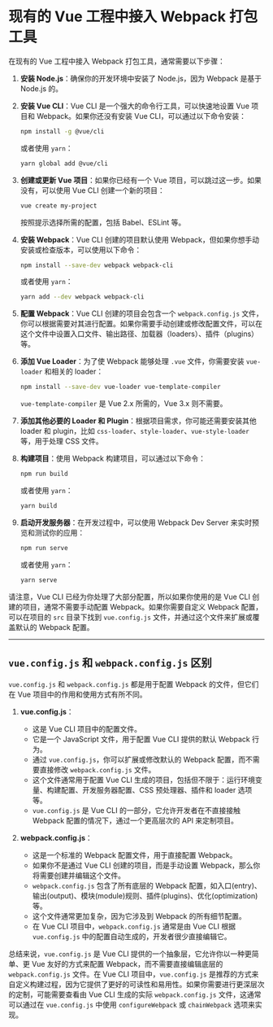 # 现有的 Vue 工程中接入 Webpack 打包工具

在现有的 Vue 工程中接入 Webpack 打包工具，通常需要以下步骤：

1. **安装 Node.js**：确保你的开发环境中安装了 Node.js，因为 Webpack 是基于 Node.js 的。

2. **安装 Vue CLI**：Vue CLI 是一个强大的命令行工具，可以快速地设置 Vue 项目和 Webpack。如果你还没有安装 Vue CLI，可以通过以下命令安装：

   ```sh
   npm install -g @vue/cli
   ```

   或者使用 `yarn`：

   ```sh
   yarn global add @vue/cli
   ```

3. **创建或更新 Vue 项目**：如果你已经有一个 Vue 项目，可以跳过这一步。如果没有，可以使用 Vue CLI 创建一个新的项目：

   ```sh
   vue create my-project
   ```

   按照提示选择所需的配置，包括 Babel、ESLint 等。

4. **安装 Webpack**：Vue CLI 创建的项目默认使用 Webpack，但如果你想手动安装或检查版本，可以使用以下命令：

   ```sh
   npm install --save-dev webpack webpack-cli
   ```

   或者使用 `yarn`：

   ```sh
   yarn add --dev webpack webpack-cli
   ```

5. **配置 Webpack**：Vue CLI 创建的项目会包含一个 `webpack.config.js` 文件，你可以根据需要对其进行配置。如果你需要手动创建或修改配置文件，可以在这个文件中设置入口文件、输出路径、加载器（loaders）、插件（plugins）等。

6. **添加 Vue Loader**：为了使 Webpack 能够处理 `.vue` 文件，你需要安装 `vue-loader` 和相关的 loader：

   ```sh
   npm install --save-dev vue-loader vue-template-compiler
   ```

   `vue-template-compiler` 是 Vue 2.x 所需的，Vue 3.x 则不需要。

7. **添加其他必要的 Loader 和 Plugin**：根据项目需求，你可能还需要安装其他 loader 和 plugin，比如 `css-loader`、`style-loader`、`vue-style-loader` 等，用于处理 CSS 文件。

8. **构建项目**：使用 Webpack 构建项目，可以通过以下命令：

   ```sh
   npm run build
   ```

   或者使用 `yarn`：

   ```sh
   yarn build
   ```

9. **启动开发服务器**：在开发过程中，可以使用 Webpack Dev Server 来实时预览和测试你的应用：

   ```sh
   npm run serve
   ```

   或者使用 `yarn`：

   ```sh
   yarn serve
   ```

请注意，Vue CLI 已经为你处理了大部分配置，所以如果你使用的是 Vue CLI 创建的项目，通常不需要手动配置 Webpack。如果你需要自定义 Webpack 配置，可以在项目的 `src` 目录下找到 `vue.config.js` 文件，并通过这个文件来扩展或覆盖默认的 Webpack 配置。

---

## `vue.config.js` 和 `webpack.config.js` 区别

`vue.config.js` 和 `webpack.config.js` 都是用于配置 Webpack 的文件，但它们在 Vue 项目中的作用和使用方式有所不同。

1. **vue.config.js**：
   - 这是 Vue CLI 项目中的配置文件。
   - 它是一个 JavaScript 文件，用于配置 Vue CLI 提供的默认 Webpack 行为。
   - 通过 `vue.config.js`，你可以扩展或修改默认的 Webpack 配置，而不需要直接修改 `webpack.config.js` 文件。
   - 这个文件通常用于配置 Vue CLI 生成的项目，包括但不限于：运行环境变量、构建配置、开发服务器配置、CSS 预处理器、插件和 loader 选项等。
   - `vue.config.js` 是 Vue CLI 的一部分，它允许开发者在不直接接触 Webpack 配置的情况下，通过一个更高层次的 API 来定制项目。

2. **webpack.config.js**：
   - 这是一个标准的 Webpack 配置文件，用于直接配置 Webpack。
   - 如果你不是通过 Vue CLI 创建的项目，而是手动设置 Webpack，那么你将需要创建并编辑这个文件。
   - `webpack.config.js` 包含了所有底层的 Webpack 配置，如入口(entry)、输出(output)、模块(module)规则、插件(plugins)、优化(optimization)等。
   - 这个文件通常更加复杂，因为它涉及到 Webpack 的所有细节配置。
   - 在 Vue CLI 项目中，`webpack.config.js` 通常是由 Vue CLI 根据 `vue.config.js` 中的配置自动生成的，开发者很少直接编辑它。

总结来说，`vue.config.js` 是 Vue CLI 提供的一个抽象层，它允许你以一种更简单、更 Vue 友好的方式来配置 Webpack，而不需要直接编辑底层的 `webpack.config.js` 文件。在 Vue CLI 项目中，`vue.config.js` 是推荐的方式来自定义构建过程，因为它提供了更好的可读性和易用性。如果你需要进行更深层次的定制，可能需要查看由 Vue CLI 生成的实际 `webpack.config.js` 文件，这通常可以通过在 `vue.config.js` 中使用 `configureWebpack` 或 `chainWebpack` 选项来实现。
